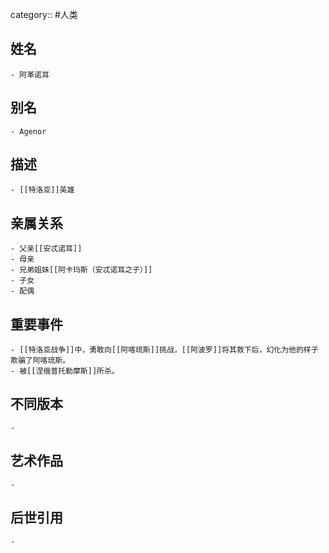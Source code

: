 category:: #人类
## 姓名
	- 阿革诺耳
## 别名
	- Agenor
## 描述
	- [[特洛亚]]英雄
## 亲属关系
	- 父亲[[安忒诺耳]]
	- 母亲
	- 兄弟姐妹[[阿卡玛斯（安忒诺耳之子）]]
	- 子女
	- 配偶
## 重要事件
	- [[特洛亚战争]]中，勇敢向[[阿喀琉斯]]挑战，[[阿波罗]]将其救下后，幻化为他的样子欺骗了阿喀琉斯。
	- 被[[涅俄普托勒摩斯]]所杀。
## 不同版本
	-
## 艺术作品
	-
## 后世引用
	-
